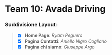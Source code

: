 # Team 10: Avada Driving

### Suddivisione Layout:
> - [x] **Home Page**: *Ryam Peguero*
> - [x] **Pagina Contatti**: *Aniello Nigro Cogliano*
> - [x]  **Pagina chi siamo**: *Giuseppe Argo*
